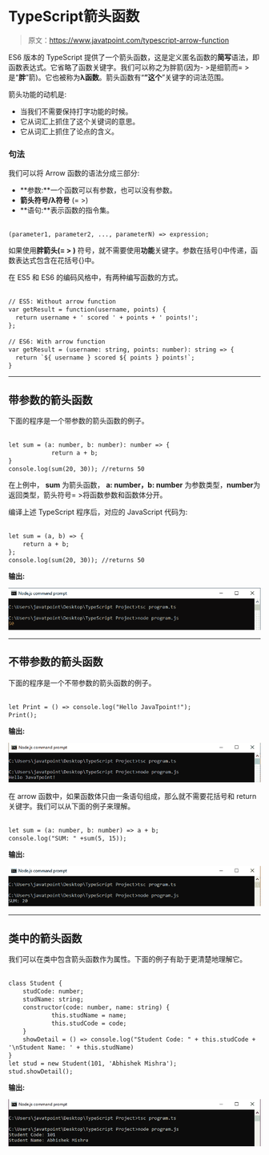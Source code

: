 # TypeScript箭头函数

> 原文：<https://www.javatpoint.com/typescript-arrow-function>

ES6 版本的 TypeScript 提供了一个箭头函数，这是定义匿名函数的**简写**语法，即函数表达式。它省略了函数关键字。我们可以称之为胖箭(因为- >是细箭而= >是“**胖**”箭)。它也被称为**λ函数**。箭头函数有“**”这个**”关键字的词法范围。

箭头功能的动机是:

*   当我们不需要保持打字功能的时候。
*   它从词汇上抓住了这个关键词的意思。
*   它从词汇上抓住了论点的含义。

### 句法

我们可以将 Arrow 函数的语法分成三部分:

*   **参数:**一个函数可以有参数，也可以没有参数。
*   **箭头符号/λ符号** (= >)
*   **语句:**表示函数的指令集。

```

(parameter1, parameter2, ..., parameterN) => expression;

```

如果使用**胖箭头(= > )** 符号，就不需要使用**功能**关键字。参数在括号()中传递，函数表达式包含在花括号{}中。

在 ES5 和 ES6 的编码风格中，有两种编写函数的方式。

```

// ES5: Without arrow function
var getResult = function(username, points) {
  return username + ' scored ' + points + ' points!';
};

// ES6: With arrow function
var getResult = (username: string, points: number): string => {
  return `${ username } scored ${ points } points!`;
}

```

* * *

## 带参数的箭头函数

下面的程序是一个带参数的箭头函数的例子。

```

let sum = (a: number, b: number): number => {
            return a + b;
}
console.log(sum(20, 30)); //returns 50

```

在上例中， **sum** 为箭头函数， **a: number，b: number** 为参数类型，**number**为返回类型，箭头符号= >将函数参数和函数体分开。

编译上述 TypeScript 程序后，对应的 JavaScript 代码为:

```

let sum = (a, b) => {
    return a + b;
};
console.log(sum(20, 30)); //returns 50

```

**输出:**

![TypeScript Arrow function](img/ba4a8a9d9d648383b4e304d1f28bf71d.png)

* * *

## 不带参数的箭头函数

下面的程序是一个不带参数的箭头函数的例子。

```

let Print = () => console.log("Hello JavaTpoint!");
Print();

```

**输出:**

![TypeScript Arrow function](img/e3d732e4a919a734222c0d0ea120bf70.png)

在 arrow 函数中，如果函数体只由一条语句组成，那么就不需要花括号和 return 关键字。我们可以从下面的例子来理解。

```

let sum = (a: number, b: number) => a + b;
console.log("SUM: " +sum(5, 15));

```

**输出:**

![TypeScript Arrow function](img/f9306bad01779ddb8a6f3604bfbb13f3.png)

* * *

## 类中的箭头函数

我们可以在类中包含箭头函数作为属性。下面的例子有助于更清楚地理解它。

```

class Student {
    studCode: number;
    studName: string;
    constructor(code: number, name: string) {
            this.studName = name;
            this.studCode = code;
    }
    showDetail = () => console.log("Student Code: " + this.studCode + '\nStudent Name: ' + this.studName)
}
let stud = new Student(101, 'Abhishek Mishra');
stud.showDetail();

```

**输出:**

![TypeScript Arrow function](img/dad3d23ecf381c3ed0356f5489dca69c.png)
